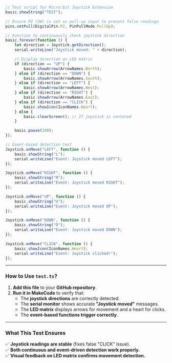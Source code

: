 ```javascript
// Test script for Micro:bit Joystick Extension
basic.showString("TEST");

// Ensure P2 (SW) is set as pull-up input to prevent false readings
pins.setPull(DigitalPin.P2, PinPullMode.PullUp);

// Function to continuously check joystick direction
basic.forever(function () {
    let direction = Joystick.getDirection();
    serial.writeLine("Joystick moved: " + direction);

    // Display direction on LED matrix
    if (direction == "UP") {
        basic.showArrow(ArrowNames.North);
    } else if (direction == "DOWN") {
        basic.showArrow(ArrowNames.South);
    } else if (direction == "LEFT") {
        basic.showArrow(ArrowNames.West);
    } else if (direction == "RIGHT") {
        basic.showArrow(ArrowNames.East);
    } else if (direction == "CLICK") {
        basic.showIcon(IconNames.Heart);
    } else {
        basic.clearScreen(); // If joystick is centered
    }

    basic.pause(100);
});

// Event-based detection test
Joystick.onMove("LEFT", function () {
    basic.showString("L");
    serial.writeLine("Event: Joystick moved LEFT");
});

Joystick.onMove("RIGHT", function () {
    basic.showString("R");
    serial.writeLine("Event: Joystick moved RIGHT");
});

Joystick.onMove("UP", function () {
    basic.showString("U");
    serial.writeLine("Event: Joystick moved UP");
});

Joystick.onMove("DOWN", function () {
    basic.showString("D");
    serial.writeLine("Event: Joystick moved DOWN");
});

Joystick.onMove("CLICK", function () {
    basic.showIcon(IconNames.Heart);
    serial.writeLine("Event: Joystick clicked!");
});
```

---

### **How to Use `test.ts`?**
1. **Add this file** to your **GitHub repository**.
2. **Run it in MakeCode** to verify that:
   - The **joystick directions** are correctly detected.
   - The **serial monitor** shows accurate **"Joystick moved"** messages.
   - The **LED matrix** displays arrows for movement and a heart for clicks.
   - The **event-based functions trigger correctly**.

---

### **What This Test Ensures**
✅ **Joystick readings are stable** (fixes false "CLICK" issue).  
✅ **Both continuous and event-driven detection work properly.**  
✅ **Visual feedback on LED matrix confirms movement detection.**  
